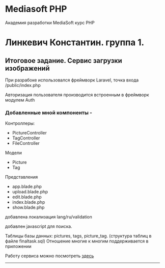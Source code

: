 # Mediasoft PHP
Академия разработки MediaSoft курс PHP
# Линкевич Константин. группа 1.
## Итоговое задание. Сервис загрузки изображений

<p>При разрабоке использовался фреймворк Laravel, точка входа /public/index.php</p>
<p>Авторизация пользователя производится встроенным в фреймворк модулем Auth</p>

### Добавленные мной компоненты - 
<p> Контроллеры:</p>
<ul>
  <li>PictureController</li>
  <li>TagController</li>
  <li>FileController</li>
 </ul> 
  <p> Модели </p>
<ul>
  <li>Picture</li>
  <li>Tag</li>  
 </ul> 
  
  <p> Представления </p>
<ul>
   <li>app.blade.php</li>
  <li>upload.blade.php</li>
  <li>edit.blade.php</li>
  <li>index.blade.php</li>
  <li>show.blade.php</li>
 </ul> 
 <p>добавлена локализация lang/ru/validation</p>
 <p>добавлен javascript для поиска.</p>
  <p>Таблицы базы данных: pictures, tags, picture_tag. (структура таблиц в файле finaltask.sql)
 Отношение многие к многим поддерживается в приложении </p>
 
  
  Работу сервиса можно посмотреть [здесь](http://mytestkvl.c1.biz/)
<hr>  
